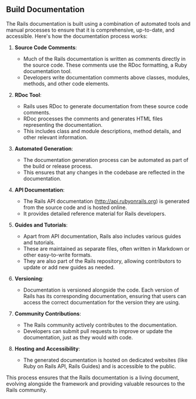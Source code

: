 ## Build Documentation

The Rails documentation is built using a combination of automated tools and manual processes to ensure that it is comprehensive, up-to-date, and accessible. Here's how the documentation process  works:

1. **Source Code Comments**: 
   - Much of the Rails documentation is written as comments directly in the source code. These comments use the RDoc formatting, a Ruby documentation tool.
   - Developers write documentation comments above classes, modules, methods, and other code elements.

2. **RDoc Tool**:
   - Rails uses RDoc to generate documentation from these source code comments.
   - RDoc processes the comments and generates HTML files representing the documentation.
   - This includes class and module descriptions, method details, and other relevant information.

3. **Automated Generation**:
   - The documentation generation process can be automated as part of the build or release process. 
   - This ensures that any changes in the codebase are reflected in the documentation.

4. **API Documentation**:
   - The Rails API documentation (http://api.rubyonrails.org) is generated from the source code and is hosted online.
   - It provides detailed reference material for Rails developers.

5. **Guides and Tutorials**:
   - Apart from API documentation, Rails also includes various guides and tutorials.
   - These are maintained as separate files, often written in Markdown or other easy-to-write formats.
   - They are also part of the Rails repository, allowing contributors to update or add new guides as needed.

6. **Versioning**:
   - Documentation is versioned alongside the code. Each version of Rails has its corresponding documentation, ensuring that users can access the correct documentation for the version they are using.

7. **Community Contributions**:
   - The Rails community actively contributes to the documentation.
   - Developers can submit pull requests to improve or update the documentation, just as they would with code.

8. **Hosting and Accessibility**:
   - The generated documentation is hosted on dedicated websites (like Ruby on Rails API, Rails Guides) and is accessible to the public.

This process ensures that the Rails documentation is a living document, evolving alongside the framework and providing valuable resources to the Rails community.
